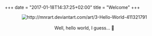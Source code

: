 +++
date = "2017-01-18T14:37:25+02:00"
title = "Welcome"
+++

<div style="text-align:center"> <img title="http://mnrart.deviantart.com/art/3-Hello-World-411321791" src ="/img/welcome/hello.gif" /> </div>
<br />
<div style="text-align:center"> Well, hello world, I guess… 🙂 </div>
<br />
